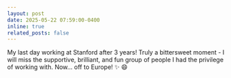 ```yaml
---
layout: post
date: 2025-05-22 07:59:00-0400
inline: true
related_posts: false
---
```


My last day working at Stanford after 3 years! Truly a bittersweet moment - I will miss the supportive, brilliant, and fun group of people I had the privilege of working with.
Now... off to Europe! :sparkles: :smile:
